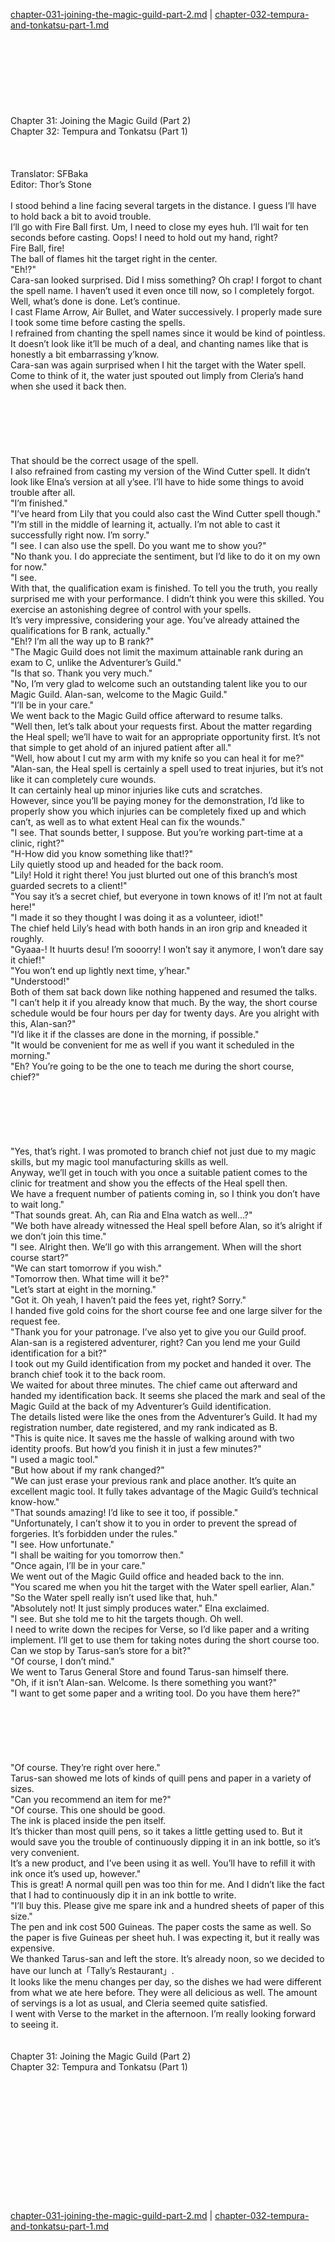 [chapter-031-joining-the-magic-guild-part-2.md](./chapter-031-joining-the-magic-guild-part-2.md) | [chapter-032-tempura-and-tonkatsu-part-1.md](./chapter-032-tempura-and-tonkatsu-part-1.md) <br/>
<br/>
<br/>
<br/>
<br/>
<br/>
<br/>
<br/>
<br/>
Chapter 31: Joining the Magic Guild (Part 2)<br/>
Chapter 32: Tempura and Tonkatsu (Part 1)<br/>
<br/>
 <br/>
<br/>
 Translator: SFBaka <br/>
 Editor: Thor’s Stone <br/>
<br/>
I stood behind a line facing several targets in the distance. I guess I’ll have to hold back a bit to avoid trouble.<br/>
I’ll go with Fire Ball first. Um, I need to close my eyes huh. I’ll wait for ten seconds before casting. Oops! I need to hold out my hand, right?<br/>
Fire Ball, fire!<br/>
The ball of flames hit the target right in the center.<br/>
"Eh!?"<br/>
Cara-san looked surprised. Did I miss something? Oh crap! I forgot to chant the spell name. I haven’t used it even once till now, so I completely forgot.<br/>
Well, what’s done is done. Let’s continue.<br/>
I cast Flame Arrow, Air Bullet, and Water successively. I properly made sure I took some time before casting the spells.<br/>
I refrained from chanting the spell names since it would be kind of pointless. It doesn’t look like it’ll be much of a deal, and chanting names like that is honestly a bit embarrassing y’know.<br/>
Cara-san was again surprised when I hit the target with the Water spell. Come to think of it, the water just spouted out limply from Cleria’s hand when she used it back then.<br/>
<br/>
<br/>
<br/>
<br/>
<br/>
<br/>
That should be the correct usage of the spell.<br/>
I also refrained from casting my version of the Wind Cutter spell. It didn’t look like Elna’s version at all y’see. I’ll have to hide some things to avoid trouble after all.<br/>
"I’m finished."<br/>
"I’ve heard from Lily that you could also cast the Wind Cutter spell though."<br/>
"I’m still in the middle of learning it, actually. I’m not able to cast it successfully right now. I’m sorry."<br/>
"I see. I can also use the spell. Do you want me to show you?"<br/>
"No thank you. I do appreciate the sentiment, but I’d like to do it on my own for now."<br/>
"I see.<br/>
With that, the qualification exam is finished. To tell you the truth, you really surprised me with your performance. I didn’t think you were this skilled. You exercise an astonishing degree of control with your spells.<br/>
It’s very impressive, considering your age. You’ve already attained the qualifications for B rank, actually."<br/>
"Eh!? I’m all the way up to B rank?"<br/>
"The Magic Guild does not limit the maximum attainable rank during an exam to C, unlike the Adventurer’s Guild."<br/>
"Is that so. Thank you very much."<br/>
"No, I’m very glad to welcome such an outstanding talent like you to our Magic Guild. Alan-san, welcome to the Magic Guild."<br/>
"I’ll be in your care."<br/>
We went back to the Magic Guild office afterward to resume talks.<br/>
"Well then, let’s talk about your requests first. About the matter regarding the Heal spell; we’ll have to wait for an appropriate opportunity first. It’s not that simple to get ahold of an injured patient after all."<br/>
"Well, how about I cut my arm with my knife so you can heal it for me?"<br/>
"Alan-san, the Heal spell is certainly a spell used to treat injuries, but it’s not like it can completely cure wounds.<br/>
It can certainly heal up minor injuries like cuts and scratches.<br/>
However, since you’ll be paying money for the demonstration, I’d like to properly show you which injuries can be completely fixed up and which can’t, as well as to what extent Heal can fix the wounds."<br/>
"I see. That sounds better, I suppose. But you’re working part-time at a clinic, right?"<br/>
"H-How did you know something like that!?"<br/>
Lily quietly stood up and headed for the back room.<br/>
"Lily! Hold it right there! You just blurted out one of this branch’s most guarded secrets to a client!"<br/>
"You say it’s a secret chief, but everyone in town knows of it! I’m not at fault here!"<br/>
"I made it so they thought I was doing it as a volunteer, idiot!"<br/>
The chief held Lily’s head with both hands in an iron grip and kneaded it roughly.<br/>
"Gyaaa-! It huurts desu! I’m sooorry! I won’t say it anymore, I won’t dare say it chief!"<br/>
"You won’t end up lightly next time, y’hear."<br/>
"Understood!"<br/>
Both of them sat back down like nothing happened and resumed the talks.<br/>
"I can’t help it if you already know that much. By the way, the short course schedule would be four hours per day for twenty days. Are you alright with this, Alan-san?"<br/>
"I’d like it if the classes are done in the morning, if possible."<br/>
"It would be convenient for me as well if you want it scheduled in the morning."<br/>
"Eh? You’re going to be the one to teach me during the short course, chief?"<br/>
<br/>
<br/>
<br/>
<br/>
<br/>
<br/>
"Yes, that’s right. I was promoted to branch chief not just due to my magic skills, but my magic tool manufacturing skills as well.<br/>
Anyway, we’ll get in touch with you once a suitable patient comes to the clinic for treatment and show you the effects of the Heal spell then.<br/>
We have a frequent number of patients coming in, so I think you don’t have to wait long."<br/>
"That sounds great. Ah, can Ria and Elna watch as well…?"<br/>
"We both have already witnessed the Heal spell before Alan, so it’s alright if we don’t join this time."<br/>
"I see. Alright then. We’ll go with this arrangement. When will the short course start?"<br/>
"We can start tomorrow if you wish."<br/>
"Tomorrow then. What time will it be?"<br/>
"Let’s start at eight in the morning."<br/>
"Got it. Oh yeah, I haven’t paid the fees yet, right? Sorry."<br/>
I handed five gold coins for the short course fee and one large silver for the request fee.<br/>
"Thank you for your patronage. I’ve also yet to give you our Guild proof. Alan-san is a registered adventurer, right? Can you lend me your Guild identification for a bit?"<br/>
I took out my Guild identification from my pocket and handed it over. The branch chief took it to the back room.<br/>
We waited for about three minutes. The chief came out afterward and handed my identification back. It seems she placed the mark and seal of the Magic Guild at the back of my Adventurer’s Guild identification.<br/>
The details listed were like the ones from the Adventurer’s Guild. It had my registration number, date registered, and my rank indicated as B.<br/>
"This is quite nice. It saves me the hassle of walking around with two identity proofs. But how’d you finish it in just a few minutes?"<br/>
"I used a magic tool."<br/>
"But how about if my rank changed?"<br/>
"We can just erase your previous rank and place another. It’s quite an excellent magic tool. It fully takes advantage of the Magic Guild’s technical know-how."<br/>
"That sounds amazing! I’d like to see it too, if possible."<br/>
"Unfortunately, I can’t show it to you in order to prevent the spread of forgeries. It’s forbidden under the rules."<br/>
"I see. How unfortunate."<br/>
"I shall be waiting for you tomorrow then."<br/>
"Once again, I’ll be in your care."<br/>
We went out of the Magic Guild office and headed back to the inn.<br/>
"You scared me when you hit the target with the Water spell earlier, Alan."<br/>
"So the Water spell really isn’t used like that, huh."<br/>
"Absolutely not! It just simply produces water." Elna exclaimed.<br/>
"I see. But she told me to hit the targets though. Oh well.<br/>
I need to write down the recipes for Verse, so I’d like paper and a writing implement. I’ll get to use them for taking notes during the short course too.<br/>
Can we stop by Tarus-san’s store for a bit?"<br/>
"Of course, I don’t mind."<br/>
We went to Tarus General Store and found Tarus-san himself there.<br/>
"Oh, if it isn’t Alan-san. Welcome. Is there something you want?"<br/>
"I want to get some paper and a writing tool. Do you have them here?"<br/>
<br/>
<br/>
<br/>
<br/>
<br/>
<br/>
"Of course. They’re right over here."<br/>
Tarus-san showed me lots of kinds of quill pens and paper in a variety of sizes.<br/>
"Can you recommend an item for me?"<br/>
"Of course. This one should be good.<br/>
The ink is placed inside the pen itself.<br/>
It’s thicker than most quill pens, so it takes a little getting used to. But it would save you the trouble of continuously dipping it in an ink bottle, so it’s very convenient.<br/>
It’s a new product, and I’ve been using it as well. You’ll have to refill it with ink once it’s used up, however."<br/>
This is great! A normal quill pen was too thin for me. And I didn’t like the fact that I had to continuously dip it in an ink bottle to write.<br/>
"I’ll buy this. Please give me spare ink and a hundred sheets of paper of this size."<br/>
The pen and ink cost 500 Guineas. The paper costs the same as well. So the paper is five Guineas per sheet huh. I was expecting it, but it really was expensive.<br/>
We thanked Tarus-san and left the store. It’s already noon, so we decided to have our lunch at「Tally’s Restaurant」.<br/>
It looks like the menu changes per day, so the dishes we had were different from what we ate here before. They were all delicious as well. The amount of servings is a lot as usual, and Cleria seemed quite satisfied.<br/>
I went with Verse to the market in the afternoon. I’m really looking forward to seeing it.<br/>
<br/>
<br/>
Chapter 31: Joining the Magic Guild (Part 2)<br/>
Chapter 32: Tempura and Tonkatsu (Part 1)<br/>
<br/>
 <br/>
<br/>
<br/>
<br/>
<br/>
<br/>
<br/>
<br/>
<br/>
<br/>
<br/> <br/>
[chapter-031-joining-the-magic-guild-part-2.md](./chapter-031-joining-the-magic-guild-part-2.md) | [chapter-032-tempura-and-tonkatsu-part-1.md](./chapter-032-tempura-and-tonkatsu-part-1.md) <br/>
